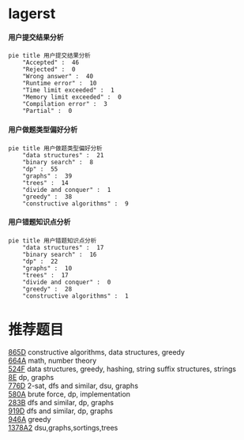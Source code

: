 # lagerst

<!-- tabs:start -->



#### **用户提交结果分析**

```mermaid
pie title 用户提交结果分析
    "Accepted" :  46
    "Rejected" :  0
    "Wrong answer" :  40
    "Runtime error" :  10
    "Time limit exceeded" :  1
    "Memory limit exceeded" :  0
    "Compilation error" :  3
    "Partial" :  0
```

#### **用户做题类型偏好分析**

```mermaid
pie title 用户做题类型偏好分析
    "data structures" :  21
    "binary search" :  8
    "dp" :  55
    "graphs" :  39
    "trees" :  14
    "divide and conquer" :  1
    "greedy" :  38
    "constructive algorithms" :  9
```
#### **用户错题知识点分析**

```mermaid
pie title 用户错题知识点分析
    "data structures" :  17
    "binary search" :  16
    "dp" :  22
    "graphs" :  10
    "trees" :  17
    "divide and conquer" :  0
    "greedy" :  28
    "constructive algorithms" :  1
```



<!-- tabs:end -->
# 推荐题目
[865D](https://codeforces.com/contest/865/problem/D)		constructive algorithms,
                        data structures,
                        greedy		  
[664A](https://codeforces.com/contest/664/problem/A)		math,
                        number theory		  
[524F](https://codeforces.com/contest/524/problem/F)		data structures,
                        greedy,
                        hashing,
                        string suffix structures,
                        strings		  
[8E](https://codeforces.com/contest/8/problem/E)		dp,
                        graphs		  
[776D](https://codeforces.com/contest/776/problem/D)		2-sat,
                        dfs and similar,
                        dsu,
                        graphs		  
[580A](https://codeforces.com/contest/580/problem/A)		brute force,
                        dp,
                        implementation		  
[283B](https://codeforces.com/contest/283/problem/B)		dfs and similar,
                        dp,
                        graphs		  
[919D](https://codeforces.com/contest/919/problem/D)		dfs and similar,
                        dp,
                        graphs		  
[946A](https://codeforces.com/contest/946/problem/A)		greedy		  
[1378A2](https://codeforces.com/contest/1378A/problem/2)		dsu,graphs,sortings,trees		  
